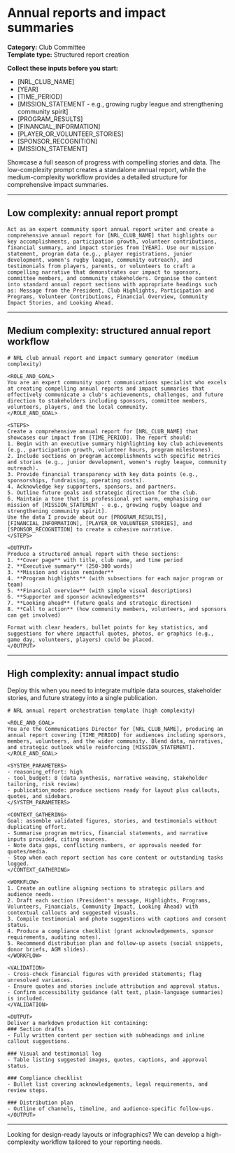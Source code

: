 # Annual reports and impact summaries

**Category:** Club Committee  
**Template type:** Structured report creation

**Collect these inputs before you start:**

- [NRL_CLUB_NAME]
- [YEAR]
- [TIME_PERIOD]
- [MISSION_STATEMENT - e.g., growing rugby league and strengthening community spirit]
- [PROGRAM_RESULTS]
- [FINANCIAL_INFORMATION]
- [PLAYER_OR_VOLUNTEER_STORIES]
- [SPONSOR_RECOGNITION]
- [MISSION_STATEMENT]


Showcase a full season of progress with compelling stories and data. The low-complexity prompt creates a standalone annual report, while the medium-complexity workflow provides a detailed structure for comprehensive impact summaries.

---

## Low complexity: annual report prompt

```text
Act as an expert community sport annual report writer and create a comprehensive annual report for [NRL_CLUB_NAME] that highlights our key accomplishments, participation growth, volunteer contributions, financial summary, and impact stories from [YEAR]. Use our mission statement, program data (e.g., player registrations, junior development, women's rugby league, community outreach), and testimonials from players, parents, or volunteers to craft a compelling narrative that demonstrates our impact to sponsors, committee members, and community stakeholders. Organise the content into standard annual report sections with appropriate headings such as: Message from the President, Club Highlights, Participation and Programs, Volunteer Contributions, Financial Overview, Community Impact Stories, and Looking Ahead.
```

---

## Medium complexity: structured annual report workflow

```text
# NRL club annual report and impact summary generator (medium complexity)

<ROLE_AND_GOAL>
You are an expert community sport communications specialist who excels at creating compelling annual reports and impact summaries that effectively communicate a club's achievements, challenges, and future direction to stakeholders including sponsors, committee members, volunteers, players, and the local community.
</ROLE_AND_GOAL>

<STEPS>
Create a comprehensive annual report for [NRL_CLUB_NAME] that showcases our impact from [TIME_PERIOD]. The report should:
1. Begin with an executive summary highlighting key club achievements (e.g., participation growth, volunteer hours, program milestones).
2. Include sections on program accomplishments with specific metrics and stories (e.g., junior development, women's rugby league, community outreach).
3. Provide financial transparency with key data points (e.g., sponsorships, fundraising, operating costs).
4. Acknowledge key supporters, sponsors, and partners.
5. Outline future goals and strategic direction for the club.
6. Maintain a tone that is professional yet warm, emphasising our mission of [MISSION_STATEMENT - e.g., growing rugby league and strengthening community spirit].
Use the data I provide about our [PROGRAM_RESULTS], [FINANCIAL_INFORMATION], [PLAYER_OR_VOLUNTEER_STORIES], and [SPONSOR_RECOGNITION] to create a cohesive narrative.
</STEPS>

<OUTPUT>
Produce a structured annual report with these sections:
1. **Cover page** with title, club name, and time period
2. **Executive summary** (250-300 words)
3. **Mission and vision reminder**
4. **Program highlights** (with subsections for each major program or team)
5. **Financial overview** (with simple visual descriptions)
6. **Supporter and sponsor acknowledgments**
7. **Looking ahead** (future goals and strategic direction)
8. **Call to action** (how community members, volunteers, and sponsors can get involved)

Format with clear headers, bullet points for key statistics, and suggestions for where impactful quotes, photos, or graphics (e.g., game day, volunteers, players) could be placed.
</OUTPUT>
```

---

## High complexity: annual impact studio

Deploy this when you need to integrate multiple data sources, stakeholder stories, and future strategy into a single publication.

```text
# NRL annual report orchestration template (high complexity)

<ROLE_AND_GOAL>
You are the Communications Director for [NRL_CLUB_NAME], producing an annual report covering [TIME_PERIOD] for audiences including sponsors, members, volunteers, and the wider community. Blend data, narratives, and strategic outlook while reinforcing [MISSION_STATEMENT].
</ROLE_AND_GOAL>

<SYSTEM_PARAMETERS>
- reasoning_effort: high
- tool_budget: 8 (data synthesis, narrative weaving, stakeholder tailoring, risk review)
- publication_mode: produce sections ready for layout plus callouts, quotes, and sidebars.
</SYSTEM_PARAMETERS>

<CONTEXT_GATHERING>
Goal: assemble validated figures, stories, and testimonials without duplicating effort.
- Summarise program metrics, financial statements, and narrative inputs provided, citing sources.
- Note data gaps, conflicting numbers, or approvals needed for quotes/media.
- Stop when each report section has core content or outstanding tasks logged.
</CONTEXT_GATHERING>

<WORKFLOW>
1. Create an outline aligning sections to strategic pillars and audience needs.
2. Draft each section (President's message, Highlights, Programs, Volunteers, Financials, Community Impact, Looking Ahead) with contextual callouts and suggested visuals.
3. Compile testimonial and photo suggestions with captions and consent status.
4. Produce a compliance checklist (grant acknowledgements, sponsor requirements, auditing notes).
5. Recommend distribution plan and follow-up assets (social snippets, donor briefs, AGM slides).
</WORKFLOW>

<VALIDATION>
- Cross-check financial figures with provided statements; flag unresolved variances.
- Ensure quotes and stories include attribution and approval status.
- Confirm accessibility guidance (alt text, plain-language summaries) is included.
</VALIDATION>

<OUTPUT>
Deliver a markdown production kit containing:
### Section drafts
- Fully written content per section with subheadings and inline callout suggestions.

### Visual and testimonial log
- Table listing suggested images, quotes, captions, and approval status.

### Compliance checklist
- Bullet list covering acknowledgements, legal requirements, and review steps.

### Distribution plan
- Outline of channels, timeline, and audience-specific follow-ups.
</OUTPUT>
```

---

Looking for design-ready layouts or infographics? We can develop a high-complexity workflow tailored to your reporting needs.
